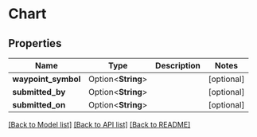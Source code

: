 # Chart

## Properties

Name | Type | Description | Notes
------------ | ------------- | ------------- | -------------
**waypoint_symbol** | Option<**String**> |  | [optional]
**submitted_by** | Option<**String**> |  | [optional]
**submitted_on** | Option<**String**> |  | [optional]

[[Back to Model list]](../README.md#documentation-for-models) [[Back to API list]](../README.md#documentation-for-api-endpoints) [[Back to README]](../README.md)


